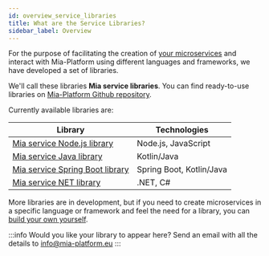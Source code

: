 ```yaml
---
id: overview_service_libraries
title: What are the Service Libraries?
sidebar_label: Overview
---
```

For the purpose of facilitating the creation of [your microservices](/development_suite/api-console/api-design/plugin_baas_4.md) and interact with Mia-Platform using different languages and frameworks, we have developed a set of libraries.

We'll call these libraries **Mia service libraries**. You can find ready-to-use libraries on [Mia-Platform Github repository](https://github.com/mia-platform).

Currently available libraries are:

| **Library**                                                                                      | **Technologies**         |
|--------------------------------------------------------------------------------------------------| ------------------------ |
| [Mia service Node.js library](/development_suite/api-console/api-design/plugin_baas_4.md)        | Node.js, JavaScript      |
| [Mia service Java library](https://github.com/mia-platform/custom-plugin-java)                   | Kotlin/Java              |
| [Mia service Spring Boot library](https://github.com/mia-platform/custom-plugin-java-springboot) | Spring Boot, Kotlin/Java |
| [Mia service NET library](https://github.com/mia-platform/Mia-service-Net-Library)               | .NET, C#                 |

More libraries are in development, but if you need to create microservices in a specific language or framework and feel the need for a library, you can [build your own yourself](/libraries/create-new-library.md).

:::info
Would you like your library to appear here? Send an email with all the details to [info@mia-platform.eu](mailto:info@mia-platform.eu)
:::
